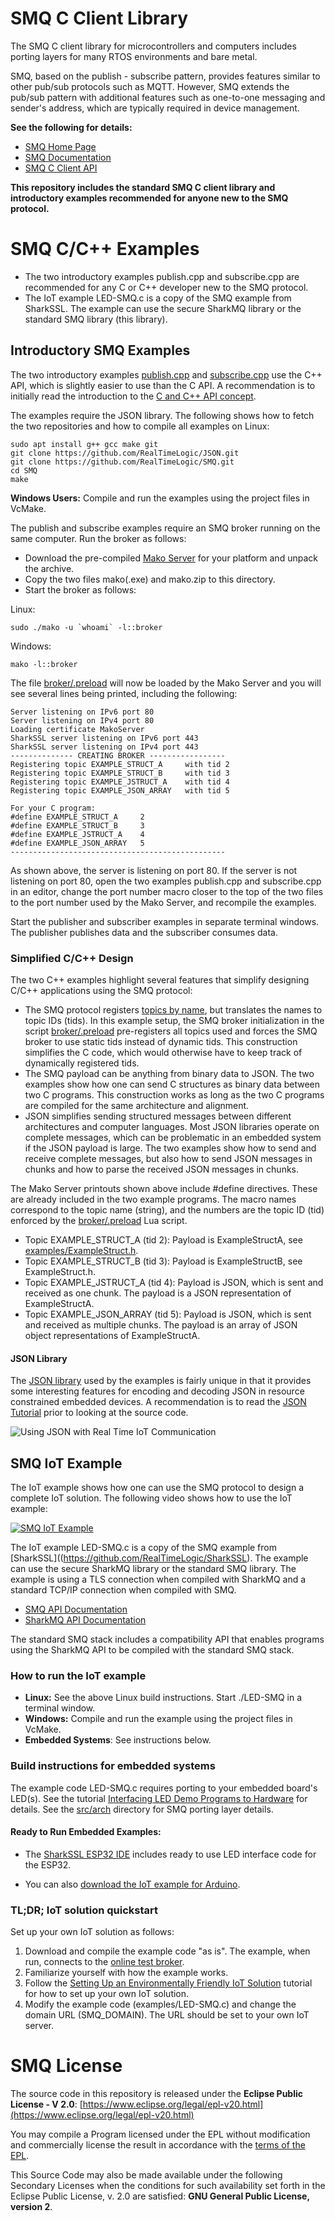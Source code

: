 # SMQ C Client Library

The SMQ C client library for microcontrollers and computers includes
porting layers for many RTOS environments and bare metal.

SMQ, based on the publish - subscribe pattern, provides features
similar to other pub/sub protocols such as MQTT. However, SMQ extends
the pub/sub pattern with additional features such as one-to-one
messaging and sender's address, which are typically required in device
management.

**See the following for details:**
* [SMQ Home Page](https://realtimelogic.com/products/simplemq/)
* [SMQ Documentation](https://realtimelogic.com/ba/doc/?url=SMQ.html)
* [SMQ C Client API](https://realtimelogic.com/ba/doc/en/C/reference/html/group__SMQClient.html)

**This repository includes the standard SMQ C client library and introductory examples recommended for anyone new to the SMQ protocol.**

# SMQ C/C++ Examples

* The two introductory examples publish.cpp and subscribe.cpp are
  recommended for any C or C++ developer new to the SMQ protocol.
* The IoT example LED-SMQ.c is a copy of the SMQ example from
  SharkSSL. The example can use the secure SharkMQ library or the
  standard SMQ library (this library).

## Introductory SMQ Examples

The two introductory examples [publish.cpp](examples/publish.cpp) and
[subscribe.cpp](examples/subscribe.cpp) use the C++ API, which is
slightly easier to use than the C API. A recommendation is to
initially read the introduction to the
[C and C++ API concept](https://realtimelogic.com/ba/doc/?url=introduction.html#oo_c).

The examples require the JSON library. The following shows how to
fetch the two repositories and how to compile all examples on Linux:

```
sudo apt install g++ gcc make git
git clone https://github.com/RealTimeLogic/JSON.git
git clone https://github.com/RealTimeLogic/SMQ.git
cd SMQ
make
```

**Windows Users:** Compile and run the examples using the project files in VcMake.

The publish and subscribe examples require an SMQ broker running on
the same computer. Run the broker as follows:

* Download the pre-compiled
  [Mako Server](https://makoserver.net/download/overview/) for your
  platform and unpack the archive.
* Copy the two files mako(.exe) and mako.zip to this directory.
* Start the broker as follows:

Linux:

```
sudo ./mako -u `whoami` -l::broker
```

Windows:

```
mako -l::broker
```

The file [broker/.preload](broker/.preload) will now be loaded by the
Mako Server and you will see several lines being printed, including
the following:

```
Server listening on IPv6 port 80
Server listening on IPv4 port 80
Loading certificate MakoServer
SharkSSL server listening on IPv6 port 443
SharkSSL server listening on IPv4 port 443
-------------- CREATING BROKER -----------------
Registering topic EXAMPLE_STRUCT_A     with tid 2
Registering topic EXAMPLE_STRUCT_B     with tid 3
Registering topic EXAMPLE_JSTRUCT_A    with tid 4
Registering topic EXAMPLE_JSON_ARRAY   with tid 5

For your C program:
#define EXAMPLE_STRUCT_A     2
#define EXAMPLE_STRUCT_B     3
#define EXAMPLE_JSTRUCT_A    4
#define EXAMPLE_JSON_ARRAY   5
------------------------------------------------
```

As shown above, the server is listening on port 80. If the server is
not listening on port 80, open the two examples publish.cpp and
subscribe.cpp in an editor, change the port number macro closer to the
top of the two files to the port number used by the Mako Server, and
recompile the examples.

Start the publisher and subscriber examples in separate terminal
windows. The publisher publishes data and the subscriber consumes
data.

### Simplified C/C++ Design

The two C++ examples highlight several features that simplify
designing C/C++ applications using the SMQ protocol:

* The SMQ protocol registers
  [topics by name](https://realtimelogic.com/ba/doc/?url=SMQ.html#TopicNames),
  but translates the names to topic IDs (tids). In this example setup,
  the SMQ broker initialization in the script
  [broker/.preload](broker/.preload) pre-registers all topics used and
  forces the SMQ broker to use static tids instead of dynamic
  tids. This construction simplifies the C code, which would otherwise
  have to keep track of dynamically registered tids.
* The SMQ payload can be anything from binary data to JSON. The two
  examples show how one can send C structures as binary data between
  two C programs. This construction works as long as the two C
  programs are compiled for the same architecture and alignment.
* JSON simplifies sending structured messages between different
  architectures and computer languages. Most JSON libraries operate on
  complete messages, which can be problematic in an embedded system if
  the JSON payload is large. The two examples show how to send and
  receive complete messages, but also how to send JSON messages
  in chunks and how to parse the received JSON messages in chunks.

The Mako Server printouts shown above include #define
directives. These are already included in the two example programs. The
macro names correspond to the topic name (string), and the numbers are
the topic ID (tid) enforced by the [broker/.preload](broker/.preload)
Lua script.

* Topic EXAMPLE_STRUCT_A (tid 2): Payload is ExampleStructA, see
  [examples/ExampleStruct.h](examples/ExampleStruct.h).
* Topic EXAMPLE_STRUCT_B (tid 3): Payload is ExampleStructB, see
  ExampleStruct.h.
* Topic EXAMPLE_JSTRUCT_A (tid 4): Payload is JSON, which is sent and
  received as one chunk. The payload is a JSON representation of
  ExampleStructA.
* Topic EXAMPLE_JSON_ARRAY (tid 5): Payload is JSON, which is sent and
  received as multiple chunks. The payload is an array of JSON
  object representations of ExampleStructA.

#### JSON Library

The [JSON library](https://github.com/RealTimeLogic/JSON) used by the
examples is fairly unique in that it provides some interesting
features for encoding and decoding JSON in resource constrained
embedded devices. A recommendation is to read the
[JSON Tutorial](https://realtimelogic.com/ba/doc/en/C/reference/html/md_en_C_md_JSON.html)
prior to looking at the source code.

![Using JSON with Real Time IoT Communication](https://realtimelogic.com/images/json-iot.jpg)

## SMQ IoT Example

The IoT example shows how one can use the SMQ protocol to design a
complete IoT solution. The following video shows how to use the IoT
example:

[![SMQ IoT Example](https://img.youtube.com/vi/R8SjfdySPsM/mqdefault.jpg)](https://youtu.be/R8SjfdySPsM)

The IoT example LED-SMQ.c is a copy of the SMQ example from
[SharkSSL]((https://github.com/RealTimeLogic/SharkSSL). The example
can use the secure SharkMQ library or the standard SMQ library. The
example is using a TLS connection when compiled with SharkMQ and a
standard TCP/IP connection when compiled with SMQ.

* [SMQ API Documentation](https://realtimelogic.com/ba/doc/en/C/reference/html/group__SMQClient.html)
* [SharkMQ API Documentation](https://realtimelogic.com/ba/doc/en/C/shark/structSharkMQ.html)

The standard SMQ stack includes a compatibility API that enables
programs using the SharkMQ API to be compiled with the standard SMQ
stack.

### How to run the IoT example

* **Linux:** See the above Linux build instructions. Start ./LED-SMQ in a terminal window.
* **Windows:** Compile and run the example using the project files in VcMake.
* **Embedded Systems**: See instructions below.

### Build instructions for embedded systems

The example code LED-SMQ.c requires porting to your embedded board's
LED(s). See the tutorial
[Interfacing LED Demo Programs to Hardware](https://realtimelogic.com/ba/doc/en/C/shark/md_md_Examples.html#LedDemo)
for details. See the [src/arch](src/arch/) directory for SMQ porting layer details.

#### Ready to Run Embedded Examples:

* The
  [SharkSSL ESP32 IDE](https://realtimelogic.com/downloads/sharkssl/ESP32/)
  includes ready to use LED interface code for the ESP32.

* You can also
  [download the IoT example for Arduino](https://realtimelogic.com/downloads/SMQ/SMQ-Arduino.zip).


### TL;DR; IoT solution quickstart

Set up your own IoT solution as follows:

1. Download and compile the example code "as is". The example, when
   run, connects to the
   [online test broker](https://simplemq.com/m2m-led/).
2. Familiarize yourself with how the example works.
3. Follow the 
   [Setting Up an Environmentally Friendly IoT Solution](https://makoserver.net/articles/Setting-up-a-Low-Cost-SMQ-IoT-Broker)
   tutorial for how to set up your own IoT solution.
4. Modify the example code (examples/LED-SMQ.c) and change the domain
   URL (SMQ_DOMAIN). The URL should be set to your own IoT server.

# SMQ License

The source code in this repository is released under the **Eclipse Public License - V 2.0**: [https://www.eclipse.org/legal/epl-v20.html](https://www.eclipse.org/legal/epl-v20.html)

You may compile a Program licensed under the EPL without modification and commercially license the result in accordance with the [terms of the EPL](https://www.eclipse.org/legal/epl-2.0/faq.php).

This Source Code may also be made available under the following Secondary Licenses when the conditions for such availability set forth in the Eclipse Public License, v. 2.0 are satisfied: **GNU General Public License, version 2**.
